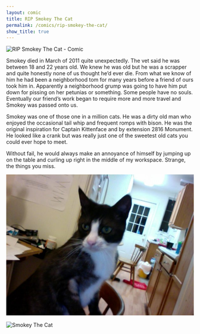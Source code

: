```yaml
---
layout: comic
title: RIP Smokey The Cat
permalink: /comics/rip-smokey-the-cat/
show_title: true
---
```


<img src='http://i.imgur.com/7xlfGSx.jpg' alt='RIP Smokey The Cat - Comic' />

Smokey died in March of 2011 quite unexpectedly. The vet said he was between 18 and 22 years old. We knew he was old but he was a scrapper and quite honestly none of us thought he’d ever die. From what we know of him he had been a neighborhood tom for many years before a friend of ours took him in. Apparently a neighborhood grump was going to have him put down for pissing on her petunias or something. Some people have no souls. Eventually our friend’s work began to require more and more travel and Smokey was passed onto us.

Smokey was one of those one in a million cats.  He was a dirty old man who enjoyed the occasional tail whip and frequent romps with bison. He was the original inspiration for Captain Kittenface and by extension 2816 Monument. He looked like a crank but was really just one of the sweetest old cats you could ever hope to meet.

Without fail, he would always make an annoyance of himself by jumping up on the table and curling up right in the middle of my workspace. Strange, the things you miss.

<img src="/assets/comics/rip-smokey-the-cat/smokey.jpg" alt="Smokey The Cat"/>

![Smokey The Cat](https://i.imgur.com/Y4pB5Gc.jpg)
